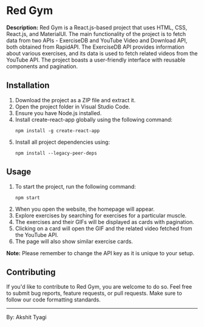 # Red Gym

**Description:**
Red Gym is a React.js-based project that uses HTML, CSS, React.js, and MaterialUI. The main functionality of the project is to fetch data from two APIs - ExerciseDB and YouTube Video and Download API, both obtained from RapidAPI. The ExerciseDB API provides information about various exercises, and its data is used to fetch related videos from the YouTube API. The project boasts a user-friendly interface with reusable components and pagination.

## Installation
1. Download the project as a ZIP file and extract it.
2. Open the project folder in Visual Studio Code.
3. Ensure you have Node.js installed.
4. Install create-react-app globally using the following command:
   ```
   npm install -g create-react-app
   ```
5. Install all project dependencies using:
   ```
   npm install --legacy-peer-deps
   ```

## Usage
1. To start the project, run the following command:
   ```
   npm start
   ```
2. When you open the website, the homepage will appear.
3. Explore exercises by searching for exercises for a particular muscle.
4. The exercises and their GIFs will be displayed as cards with pagination.
5. Clicking on a card will open the GIF and the related video fetched from the YouTube API.
6. The page will also show similar exercise cards.

**Note:** Please remember to change the API key as it is unique to your setup.

## Contributing
If you'd like to contribute to Red Gym, you are welcome to do so. Feel free to submit bug reports, feature requests, or pull requests. Make sure to follow our code formatting standards.

---

By: Akshit Tyagi
